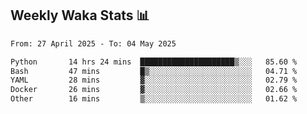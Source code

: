 ## Weekly Waka Stats 📊
<!--START_SECTION:waka-->

```txt
From: 27 April 2025 - To: 04 May 2025

Python       14 hrs 24 mins  █████████████████████▒░░░   85.60 %
Bash         47 mins         █▒░░░░░░░░░░░░░░░░░░░░░░░   04.71 %
YAML         28 mins         ▓░░░░░░░░░░░░░░░░░░░░░░░░   02.79 %
Docker       26 mins         ▓░░░░░░░░░░░░░░░░░░░░░░░░   02.66 %
Other        16 mins         ▒░░░░░░░░░░░░░░░░░░░░░░░░   01.62 %
```

<!--END_SECTION:waka-->

<!--

Here are some ideas to get you started:

- 🔭 I’m currently working on (way to add branches committed on)
- 🌱 I’m currently learning Web Frameworks and Machine Learning! (Lisp, JS (react & angular), Python, and __)
- 💬 Ask me about ...
- 📫 How to reach me: 
- 😄 Pronouns: He/Him/His
- ⚡ Fun fact: ...

that-recsys-lab
-->
